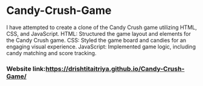# Candy-Crush-Game
I have attempted to create a clone of the Candy Crush game utilizing HTML, CSS, and JavaScript.
HTML: Structured the game layout and elements for the Candy Crush game.
CSS: Styled the game board and candies for an engaging visual experience.
JavaScript: Implemented game logic, including candy matching and score tracking.
### Website link:https://drishtitaitriya.github.io/Candy-Crush-Game/
